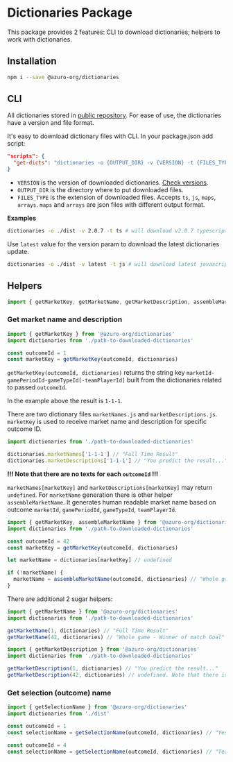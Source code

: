 # Dictionaries Package

This package provides 2 features: CLI to download dictionaries; helpers to work with dictionaries.


## Installation

```bash
npm i --save @azuro-org/dictionaries
```


## CLI

All dictionaries stored in [public repository](https://github.com/Azuro-protocol/public-config/tree/main/dictionaries).
For ease of use, the dictionaries have a version and file format.

It's easy to download dictionary files with CLI. In your package.json add script:

```json
"scripts": {
  "get-dicts": "dictionaries -o {OUTPUT_DIR} -v {VERSION} -t {FILES_TYPE}"
}
```

- `VERSION` is the version of downloaded dictionaries. [Check versions](https://github.com/Azuro-protocol/public-config/tree/main/dictionaries).
- `OUTPUT_DIR` is the directory where to put downloaded files.
- `FILES_TYPE` is the extension of downloaded files. Accepts `ts`, `js`, `maps`, `arrays`. `maps` and `arrays` are 
json files with different output format.

**Examples**

```bash
dictionaries -o ./dist -v 2.0.7 -t ts # will download v2.0.7 typescript files to ./dist directory
```

Use `latest` value for the version param to download the latest dictionaries update.

```bash
dictionaries -o ./dist -v latest -t js # will download latest javascript files to ./dist directory
```


## Helpers

```js
import { getMarketKey, getMarketName, getMarketDescription, assembleMarketName, assembleSelectionName } from '@azuro-org/dictionaries'
```

### Get market name and description

```js
import { getMarketKey } from '@azuro-org/dictionaries'
import dictionaries from './path-to-downloaded-dictionaries'

const outcomeId = 1
const marketKey = getMarketKey(outcomeId, dictionaries)
```

`getMarketKey(outcomeId, dictionaries)` returns the string key `marketId-gamePeriodId-gameTypeId[-teamPlayerId]` 
built from the dictionaries related to passed `outcomeId`.

In the example above the result is `1-1-1`.

There are two dictionary files `marketNames.js` and `marketDescriptions.js`. `marketKey` is used to receive market name 
and description for specific outcome ID.

```js
import dictionaries from './path-to-downloaded-dictionaries'

dictionaries.marketNames['1-1-1'] // "Full Time Result" 
dictionaries.marketDescriptions['1-1-1'] // "You predict the result..."
```

**!!! Note that there are no texts for each `outcomeId` !!!**

`marketNames[marketKey]` and `marketDescriptions[marketKey]` may return `undefined`. For `marketName` generation there 
is other helper `assembleMarketName`. It generates human readable market name based on outcome `marketId`, `gamePeriodId`, 
`gameTypeId`, `teamPlayerId`.

```js
import { getMarketKey, assembleMarketName } from '@azuro-org/dictionaries'
import dictionaries from './path-to-downloaded-dictionaries'

const outcomeId = 42
const marketKey = getMarketKey(outcomeId, dictionaries)

let marketName = dictionaries[marketKey] // undefined

if (!marketName) {
  marketName = assembleMarketName(outcomeId, dictionaries) // "Whole game - Winner of match Goal"
}
```

There are additional 2 sugar helpers:

```js
import { getMarketName } from '@azuro-org/dictionaries'
import dictionaries from './path-to-downloaded-dictionaries'

getMarketName(1, dictionaries) // "Full Time Result"
getMarketName(42, dictionaries) // "Whole game - Winner of match Goal"
```

```js
import { getMarketDescription } from '@azuro-org/dictionaries'
import dictionaries from './path-to-downloaded-dictionaries'

getMarketDescription(1, dictionaries) // "You predict the result..."
getMarketDescription(42, dictionaries) // undefined. Note that there is no `assemblyMarketDescription` helper.
```

### Get selection (outcome) name

```js
import { getSelectionName } from '@azuro-org/dictionaries'
import dictionaries from './dist'

const outcomeId = 1
const selectionName = getSelectionName(outcomeId, dictionaries) // "Yes"

const outcomeId = 4
const selectionName = getSelectionName(outcomeId, dictionaries) // "Team 2 (4.5)"
```
